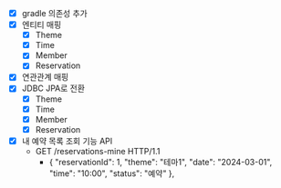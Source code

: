 - [x] gradle 의존성 추가
- [x] 엔티티 매핑
  - [x] Theme
  - [x] Time
  - [x] Member
  - [x] Reservation
- [x] 연관관계 매핑
- [x] JDBC JPA로 전환
  - [x] Theme
  - [x] Time
  - [x] Member
  - [x] Reservation
- [x] 내 예약 목록 조회 기능 API
  - GET /reservations-mine HTTP/1.1
    - {
      "reservationId": 1,
      "theme": "테마1",
      "date": "2024-03-01",
      "time": "10:00",
      "status": "예약"
      },